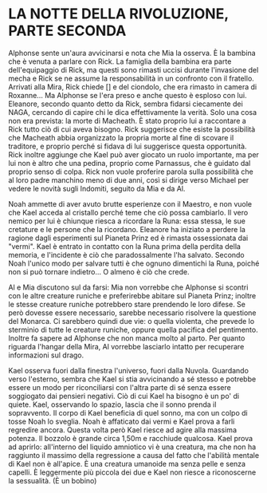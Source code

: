 # LA NOTTE DELLA RIVOLUZIONE, PARTE SECONDA

Alphonse sente un'aura avvicinarsi e nota che Mia la osserva. È la bambina che è venuta a parlare con Rick.
La famiglia della bambina era parte dell'equipaggio di Rick, ma questi sono rimasti uccisi durante l'invasione del mecha e Rick se ne assume la responsabilità in un confronto con il fratello.
Arrivati alla Mira, Rick chiede [] e del ciondolo, che era rimasto in camera di Roxanne... Ma Alphonse se l'era preso e anche questo è esploso con lui.
Eleanore, secondo quanto detto da Rick, sembra fidarsi ciecamente dei NAGA, cercando di capire chi le dica effettivamente la verità. Solo una cosa non era prevista: la morte di Macheath. È stato proprio lui a raccontare a Rick tutto ciò di cui aveva bisogno.
Rick suggerisce che esiste la possibilità che Macheath abbia organizzato la propria morte al fine di scovare il traditore, e proprio perché si fidava di lui suggerisce questa opportunità. Rick inoltre aggiunge che Kael può aver giocato un ruolo importante, ma per lui non è altro che una pedina, proprio come Parnassus, che è guidato dal proprio senso di colpa.
Rick non vuole proferire parola sulla possibilità che al loro padre manchino meno di due anni, così si dirige verso Michael per vedere le novità sugli Indomiti, seguito da Mia e da Al.

Noah ammette di aver avuto brutte esperienze con il Maestro, e non vuole che Kael acceda al cristallo perché teme che ciò possa cambiarlo.
Il vero nemico per lui è chiunque riesca a ricordare la Runa: essa stessa, le sue cretature e le persone che la ricordano.
Eleanore ha iniziato a perdere la ragione dagli esperimenti sul Pianeta Prinz ed è rimasta ossessionata dai "vermi".
Kael è entrato in contatto con la Runa prima della perdita della memoria, e l'incidente è ciò che paradossalmente l'ha salvato.
Secondo Noah l'unico modo per salvare tutti è che ognuno dimentichi la Runa, poiché non si può tornare indietro... O almeno è ciò che crede.

Al e Mia discutono sul da farsi: Mia non vorrebbe che Alphonse si scontri con le altre creature runiche e preferirebbe abitare sul Pianeta Prinz; inoltre le stesse creature runiche potrebbero stare prendendo le loro difese. Se però dovesse essere necessario, sarebbe necessario risolvere la questione del Monarca. Ci sarebbero quindi due vie: o quella violenta, che prevede lo sterminio di tutte le creature runiche, oppure quella pacifica del pentimento.
Inoltre fa sapere ad Alphonse che non manca molto al parto.
Per quanto riguarda l'hangar della Mira, Al vorrebbe lasciarlo intatto per recuperare informazioni sul drago.

Kael osserva fuori dalla finestra l'universo, fuori dalla Nuvola. Guardando verso l'esterno, sembra che Kael si stia avvicinando a sé stesso e potrebbe essere un modo per riconciliarsi con l'altra parte di sé senza essere soggiogato dai pensieri negativi. Ciò di cui Kael ha bisogno è un po' di quiete. Kael, osservando lo spazio, lascia che il sonno prenda il sopravvento. Il corpo di Kael beneficia di quel sonno, ma con un colpo di tosse Noah lo sveglia.
Noah è affaticato dai vermi e Kael prova a farli regredire ancora. Questa volta però Kael riesce ad agire alla massima potenza. Il bozzolo è grande circa 1,50m e racchiude qualcosa. Kael prova ad aprirlo: all'interno del liquido amniotico vi è una creatura, ma che non ha raggiunto il massimo della regressione a causa del fatto che l'abilità mentale di Kael non è all'apice. È una creatura umanoide ma senza pelle e senza capelli. È leggermente più piccola dei due e Kael non riesce a riconoscerne la sessualità.
(È un bobino)


